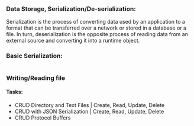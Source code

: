 ### Data Storage, Serialization/De-serialization:
Serialization is the process of converting data used by an application to a format that can be transferred over a network or stored in a database or a file. In turn, deserialization is the opposite process of reading data from an external source and converting it into a runtime object.

### Basic Serialization:
```kotlin
```


### Writing/Reading file


#### Tasks:
* CRUD Directory and Text Files | Create, Read, Update, Delete
* CRUD with JSON Serialization | Create, Read, Update, Delete
* CRUD Protocol Buffers